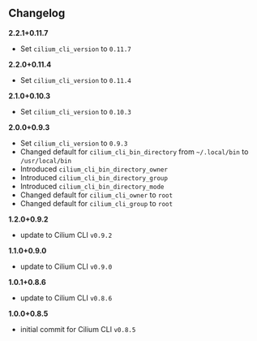 Changelog
---------

**2.2.1+0.11.7**

- Set `cilium_cli_version` to `0.11.7`

**2.2.0+0.11.4**

- Set `cilium_cli_version` to `0.11.4`

**2.1.0+0.10.3**

- Set `cilium_cli_version` to `0.10.3`

**2.0.0+0.9.3**

- Set `cilium_cli_version` to `0.9.3`
- Changed default for `cilium_cli_bin_directory` from `~/.local/bin` to `/usr/local/bin`
- Introduced `cilium_cli_bin_directory_owner`
- Introduced `cilium_cli_bin_directory_group`
- Introduced `cilium_cli_bin_directory_mode`
- Changed default for `cilium_cli_owner` to `root`
- Changed default for `cilium_cli_group` to `root`

**1.2.0+0.9.2**

- update to Cilium CLI `v0.9.2`

**1.1.0+0.9.0**

- update to Cilium CLI `v0.9.0`

**1.0.1+0.8.6**

- update to Cilium CLI `v0.8.6`

**1.0.0+0.8.5**

- initial commit for Cilium CLI `v0.8.5`

